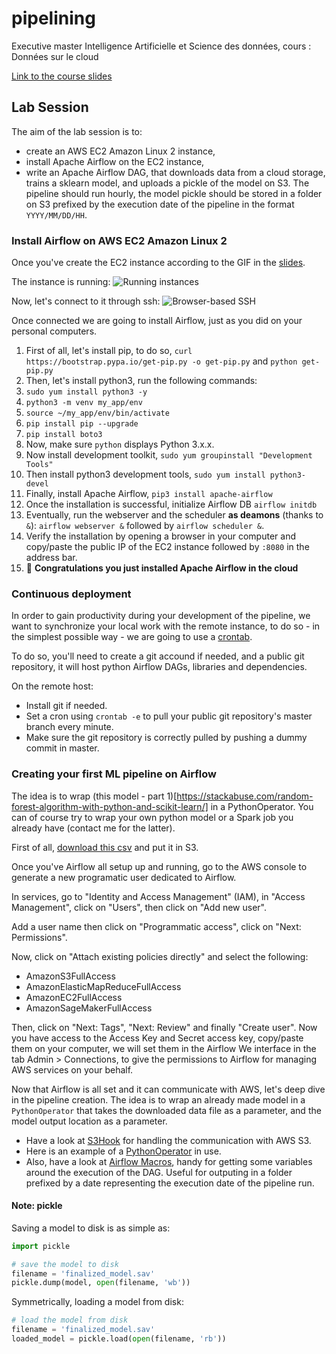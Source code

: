 # pipelining
Executive master Intelligence Artificielle et Science des données, cours : Données sur le cloud

[Link to the course slides](https://docs.google.com/presentation/d/1y02d8T-svCBt_LePXXv-q00uTskQCgrmHtUv6nTxF-Q/edit?usp=sharing)


## Lab Session 

The aim of the lab session is to:
- create an AWS EC2 Amazon Linux 2 instance,
- install Apache Airflow on the EC2 instance,
- write an Apache Airflow DAG, that downloads data from a cloud storage, trains a sklearn model, and uploads a pickle of the model on S3. The pipeline should run hourly, the model pickle should be stored in a folder on S3 prefixed by the execution date of the pipeline in the format `YYYY/MM/DD/HH`.


### Install Airflow on AWS EC2 Amazon Linux 2
Once you've create the EC2 instance according to the GIF in the [slides](https://docs.google.com/presentation/d/1y02d8T-svCBt_LePXXv-q00uTskQCgrmHtUv6nTxF-Q/edit?usp=sharing).

The instance is running:
![Running instances](https://github.com/faouzelfassi/pipelining/blob/master/doc/ec2_home.png?raw=true)

Now, let's connect to it through ssh:
![Browser-based SSH ](https://github.com/faouzelfassi/pipelining/blob/master/doc/ec2_ssh.png?raw=true)

Once connected we are going to install Airflow, just as you did on your personal computers.

1. First of all, let's install pip, to do so, `curl https://bootstrap.pypa.io/get-pip.py -o get-pip.py` and `python get-pip.py`
1. Then, let's install python3, run the following commands:
1. `sudo yum install python3 -y`
1. `python3 -m venv my_app/env`
1. `source ~/my_app/env/bin/activate`
1. `pip install pip --upgrade`
1. `pip install boto3`
1. Now, make sure `python` displays Python 3.x.x.
1. Now install development toolkit, `sudo yum groupinstall "Development Tools"`
1. Then install python3 development tools, `sudo yum install python3-devel`
1. Finally, install Apache Airflow, `pip3 install apache-airflow`
1. Once the installation is successful, initialize Airflow DB `airflow initdb`
1. Eventually, run the webserver and the scheduler **as deamons** (thanks to `&`): `airflow webserver &` followed by `airflow scheduler &`.
1. Verify the installation by opening a browser in your computer and copy/paste the public IP of the EC2 instance followed by `:8080` in the address bar.
1. 🎉 **Congratulations you just installed Apache Airflow in the cloud**

### Continuous deployment
In order to gain productivity during your development of the pipeline, we want to synchronize your local work with the remote instance, to do so - in the simplest possible way - we are going to use a [crontab](https://doc.ubuntu-fr.org/cron).

To do so, you'll need to create a git accound if needed, and a public git repository, it will host python Airflow DAGs, libraries and dependencies.

On the remote host:
- Install git if needed.
- Set a cron using `crontab -e` to pull your public git repository's master branch every minute. 
- Make sure the git repository is correctly pulled by pushing a dummy commit in master.


### Creating your first ML pipeline on Airflow

The idea is to wrap (this model - part 1)[https://stackabuse.com/random-forest-algorithm-with-python-and-scikit-learn/] in a PythonOperator. You can of course try to wrap your own python model or a Spark job you already have (contact me for the latter).

First of all, [download this csv](https://drive.google.com/file/d/1mVmGNx6cbfvRHC_DvF12ZL3wGLSHD9f_/view) and put it in S3.

Once you've Airflow all setup up and running, go to the AWS console to generate a new programatic user dedicated to Airflow.

In services, go to "Identity and Access Management" (IAM), in "Access Management", click on "Users", then click on "Add new user".

Add a user name then click on "Programmatic access", click on "Next: Permissions".

Now, click on "Attach existing policies directly" and select the following:
- AmazonS3FullAccess
- AmazonElasticMapReduceFullAccess
- AmazonEC2FullAccess
- AmazonSageMakerFullAccess

Then, click on "Next: Tags", "Next: Review" and finally "Create user". 
Now you have access to the Access Key and Secret access key, copy/paste them on your computer, we will set them in the Airflow We interface in the tab Admin > Connections, to give the permissions to Airflow for managing AWS services on your behalf.

Now that Airflow is all set and it can communicate with AWS, let's deep dive in the pipeline creation.
The idea is to wrap an already made model in a `PythonOperator` that takes the downloaded data file as a parameter, and the model output location as a parameter.

- Have a look at [S3Hook](https://airflow.apache.org/docs/stable/_modules/airflow/hooks/S3_hook.html) for handling the communication with AWS S3.
- Here is an example of a [PythonOperator](https://airflow.apache.org/docs/stable/howto/operator/python.html) in use.
- Also, have a look at [Airflow Macros](https://airflow.apache.org/docs/stable/macros-ref.html#macros), handy for getting some variables around the execution of the DAG. Useful for outputing in a folder prefixed by a date representing the execution date of the pipeline run.


#### Note: pickle
Saving a model to disk is as simple as:

```python
import pickle

# save the model to disk
filename = 'finalized_model.sav'
pickle.dump(model, open(filename, 'wb'))
```

Symmetrically, loading a model from disk:

```python
# load the model from disk
filename = 'finalized_model.sav'
loaded_model = pickle.load(open(filename, 'rb'))
```

